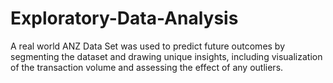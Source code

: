 # Exploratory-Data-Analysis
A real world ANZ Data Set was used to predict future outcomes by segmenting the dataset and drawing unique insights, including visualization of the transaction volume and assessing the effect of any outliers.
